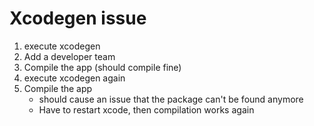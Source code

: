 # Xcodegen issue

1. execute xcodegen
2. Add a developer team
3. Compile the app (should compile fine)
4. execute xcodegen again
5. Compile the app 
	* should cause an issue that the package can't be found anymore
	* Have to restart xcode, then compilation works again
